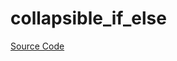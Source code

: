 # collapsible_if_else

[Source Code](https://github.com/software-mansion/cairo-lint/tree/main/crates/cairo-lint-core/src/lints/ifs/collapsible_if_else.rs#L21)

